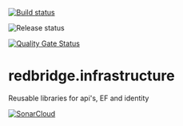 [![Build status](https://dev.azure.com/redbridgesolutions/Redbridge/_apis/build/status/Redbridge%20Infrastructure)](https://dev.azure.com/redbridgesolutions/Redbridge/_build/latest?definitionId=1)

![Release status](https://redbridgesolutions.vsrm.visualstudio.com/_apis/public/Release/badge/0df5ba6e-45ad-468a-ad51-5dfdfdaef340/1/1)

[![Quality Gate Status](https://sonarcloud.io/api/project_badges/measure?project=infrastructure&metric=alert_status)](https://sonarcloud.io/dashboard?id=infrastructure)

# redbridge.infrastructure
Reusable libraries for api's, EF and identity

[![SonarCloud](https://sonarcloud.io/images/project_badges/sonarcloud-white.svg)](https://sonarcloud.io/dashboard?id=infrastructure)
